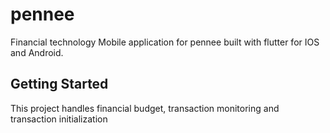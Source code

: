 # pennee

Financial technology Mobile application for pennee built with flutter for IOS and Android.

## Getting Started

This project handles financial budget, transaction monitoring and transaction initialization
